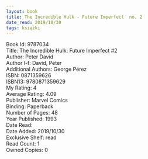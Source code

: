 ```yaml
---
layout: book
title: The Incredible Hulk - Future Imperfect  no. 2
date_read: 2019/10/30
tags: książki
---
```


Book Id: 9787034<br />
Title: The Incredible Hulk: Future Imperfect #2<br />
Author: Peter David<br />
Author l-f: David, Peter<br />
Additional Authors: George Pérez<br />
ISBN: 0871359626<br />
ISBN13: 9780871359629<br />
My Rating: 4<br />
Average Rating: 4.09<br />
Publisher: Marvel Comics<br />
Binding: Paperback<br />
Number of Pages: 48<br />
Year Published: 1993<br />
Date Read: <br />
Date Added: 2019/10/30<br />
Exclusive Shelf: read<br />
Read Count: 1<br />
Owned Copies: 0<br />


